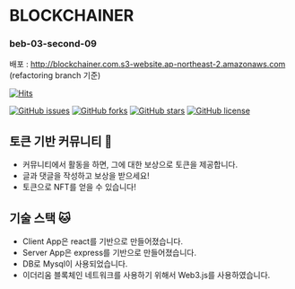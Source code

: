 # BLOCKCHAINER
### beb-03-second-09

배포 : http://blockchainer.com.s3-website.ap-northeast-2.amazonaws.com (refactoring branch 기준)

[![Hits](https://hits.seeyoufarm.com/api/count/incr/badge.svg?url=https%3A%2F%2Fgithub.com%2Fcodestates%2Fbeb-03-blockchainer&count_bg=%2379C83D&title_bg=%23555555&icon=&icon_color=%23E7E7E7&title=hits&edge_flat=false)](https://hits.seeyoufarm.com)

[![GitHub issues](https://img.shields.io/github/issues/codestates/beb-03-blockchainer)](https://github.com/codestates/beb-03-blockchainer/issues)
[![GitHub forks](https://img.shields.io/github/forks/codestates/beb-03-blockchainer)](https://github.com/codestates/beb-03-blockchainer/network)
[![GitHub stars](https://img.shields.io/github/stars/codestates/beb-03-blockchainer)](https://github.com/codestates/beb-03-blockchainer/stargazers)
[![GitHub license](https://img.shields.io/github/license/codestates/beb-03-blockchainer)](https://github.com/codestates/beb-03-blockchainer)


## 토큰 기반 커뮤니티 🦭
- 커뮤니티에서 활동을 하면, 그에 대한 보상으로 토큰을 제공합니다.
- 글과 댓글을 작성하고 보상을 받으세요!
- 토큰으로 NFT를 얻을 수 있습니다!

## 기술 스택 🐱
- Client App은 react를 기반으로 만들어졌습니다.
- Server App은 express를 기반으로 만들어졌습니다.
- DB로 Mysql이 사용되었습니다.
- 이더리움 블록체인 네트워크를 사용하기 위해서 Web3.js를 사용하였습니다.
